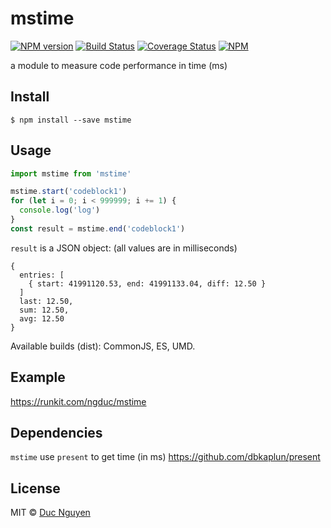 # mstime

[![NPM version](https://img.shields.io/npm/v/mstime.svg?style=flat-square)](https://npmjs.org/package/mstime)
[![Build Status](https://img.shields.io/travis/ngduc/mstime/master.svg?style=flat-square)](https://travis-ci.org/ngduc/mstime) [![Coverage Status](https://img.shields.io/codecov/c/github/ngduc/mstime/master.svg?style=flat-square)](https://codecov.io/gh/ngduc/mstime/branch/master)
[![NPM](https://img.shields.io/npm/dt/mstime.svg?style=flat-square)](https://www.npmjs.com/package/mstime)

a module to measure code performance in time (ms)

## Install

    $ npm install --save mstime

## Usage

```js
import mstime from 'mstime'

mstime.start('codeblock1')
for (let i = 0; i < 999999; i += 1) {
  console.log('log')
}
const result = mstime.end('codeblock1')
```

`result` is a JSON object: (all values are in milliseconds)

    {
      entries: [
        { start: 41991120.53, end: 41991133.04, diff: 12.50 }
      ]
      last: 12.50,
      sum: 12.50,
      avg: 12.50
    }

Available builds (dist): CommonJS, ES, UMD.

## Example

https://runkit.com/ngduc/mstime

## Dependencies

`mstime` use `present` to get time (in ms)
<https://github.com/dbkaplun/present>

## License

MIT © [Duc Nguyen](https://github.com/ngduc)
